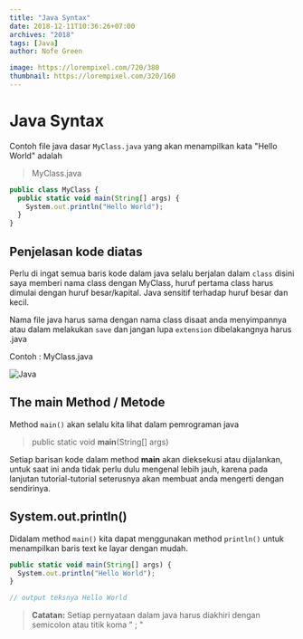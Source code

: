 ```yaml
---
title: "Java Syntax"
date: 2018-12-11T10:36:26+07:00
archives: "2018"
tags: [Java]
author: Nofe Green

image: https://lorempixel.com/720/380
thumbnail: https://lorempixel.com/320/160
---
```


# Java Syntax

Contoh file java dasar `MyClass.java` yang akan menampilkan kata "Hello World" adalah

> MyClass.java
```js
public class MyClass {
  public static void main(String[] args) {
    System.out.println("Hello World");
  }
}
```

## Penjelasan kode diatas
Perlu di ingat semua baris kode dalam java selalu berjalan dalam `class` disini saya memberi nama class dengan MyClass, huruf pertama class harus dimulai dengan huruf besar/kapital. Java sensitif terhadap huruf besar dan kecil.

Nama file java harus sama dengan nama class disaat anda menyimpannya atau dalam melakukan `save` dan jangan lupa `extension` dibelakangnya harus .java 

Contoh : MyClass.java

![Java](/img/img_artikel_java/java.png)

## The main Method / Metode
Method `main()` akan selalu kita lihat dalam pemrograman java

>public static void **main**(String[] args)

Setiap barisan kode dalam method **main** akan dieksekusi atau dijalankan, untuk saat ini anda tidak perlu dulu mengenal lebih jauh, karena pada lanjutan tutorial-tutorial seterusnya akan membuat anda mengerti dengan sendirinya.

## System.out.println()
Didalam method `main()` kita dapat menggunakan method `println()` untuk menampilkan baris text ke layar dengan mudah.

```js
public static void main(String[] args) {
  System.out.println("Hello World");
}

// output teksnya Hello World
```
> **Catatan:** Setiap pernyataan dalam java harus diakhiri dengan semicolon atau titik koma " ; "